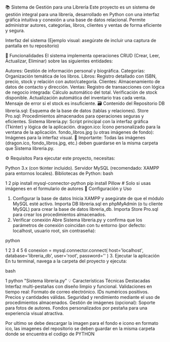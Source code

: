 📚 Sistema de Gestión para una Librería
Este proyecto es un sistema de gestión integral para una librería, desarrollado en Python con una interfaz gráfica intuitiva y conexión a una base de datos relacional. Permite administrar autores, categorías, libros, clientes y ventas de forma eficiente y segura.

Interfaz del sistema
(Ejemplo visual: asegúrate de incluir una captura de pantalla en tu repositorio)

🔧 Funcionalidades
El sistema implementa operaciones CRUD (Crear, Leer, Actualizar, Eliminar) sobre las siguientes entidades:

Autores: Gestión de información personal y biográfica.
Categorías: Organización temática de los libros.
Libros: Registro detallado con ISBN, precio, stock y relación con autor/categoría.
Clientes: Almacenamiento de datos de contacto y dirección.
Ventas: Registro de transacciones con lógica de negocio integrada:
Cálculo automático del total.
Verificación de stock disponible.
Actualización automática del inventario tras cada venta.
Mensaje de error si el stock es insuficiente.
🗃️ Contenido del Repositorio
DB libreria.sql: Esquema de la base de datos (tablas y relaciones).
Store Pro.sql: Procedimientos almacenados para operaciones seguras y eficientes.
Sistema libreria.py: Script principal con la interfaz gráfica (Tkinter) y lógica de la aplicación.
dragon.ico: Ícono personalizado para la ventana de la aplicación.
fondo_libros.jpg (u otras imágenes de fondo): Imágenes para la interfaz visual.
📌 Importante: Todas las imágenes (dragon.ico, fondo_libros.jpg, etc.) deben guardarse en la misma carpeta que Sistema libreria.py. 

⚙️ Requisitos
Para ejecutar este proyecto, necesitas:

Python 3.x (con tkinter incluido).
Servidor MySQL (recomendado: XAMPP para entornos locales).
Bibliotecas de Python:
bash


1
2
pip install mysql-connector-python
pip install Pillow  # Solo si usas imágenes en el formulario de autores
🚀 Configuración y Uso
1. Configurar la base de datos
Inicia XAMPP y asegúrate de que el módulo MySQL esté activo.
Importa DB libreria.sql en phpMyAdmin (o tu cliente MySQL) para crear la base de datos libreria_db.
Importa Store Pro.sql para crear los procedimientos almacenados.
2. Verificar conexión
Abre Sistema libreria.py y confirma que los parámetros de conexión coincidan con tu entorno (por defecto: localhost, usuario root, sin contraseña):

python


1
2
3
4
5
6
conexion = mysql.connector.connect(
    host='localhost',
    database='libreria_db',
    user='root',
    password=''
)
3. Ejecutar la aplicación
En tu terminal, navega a la carpeta del proyecto y ejecuta:

bash


1
python "Sistema libreria.py"
💡 Características Técnicas Destacadas
Interfaz multi-pestañas con diseño limpio y funcional.
Validaciones en tiempo real:
Formato de correo electrónico.
IDs numéricos positivos.
Precios y cantidades válidas.
Seguridad y rendimiento mediante el uso de procedimientos almacenados.
Gestión de imágenes (opcional): Soporte para fotos de autores.
Fondos personalizados por pestaña para una experiencia visual atractiva.

Por ultimo se debe descargar la imagen para el fondo e icono en formato ico, las imagenes del repositorio se deben guardar en la misma carpeta donde se encuentra el codigo de PYTHON
